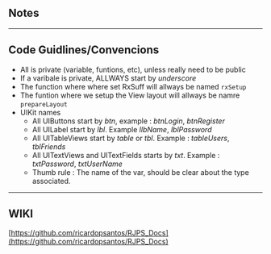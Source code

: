 Notes
-----


------
## Code Guidlines/Convencions

* All is private (variable, funtions, etc), unless really need to be public
* If a varibale is private, ALLWAYS start by _underscore_ 
* The function where where set RxSuff will allways be named  ```rxSetup```
* The funtion where we setup the View layout will allways be namre ```prepareLayout```
* UIKit names
    * All UIButtons start by _btn_, example : _btnLogin_, _btnRegister_
    * All UILabel start by _lbl_. Example _llbName_, _lblPassword_
    * All UITableViews start by _table_ or _tbl_. Example : _tableUsers_, _tblFriends_
    * All UITextViews and UITextFields starts by _txt_. Example : _txtPassword_, _txtUserName_
    * Thumb rule : The name of the var, should be clear about the type associated. 
    
------
## WIKI

[https://github.com/ricardopsantos/RJPS_Docs](https://github.com/ricardopsantos/RJPS_Docs)

